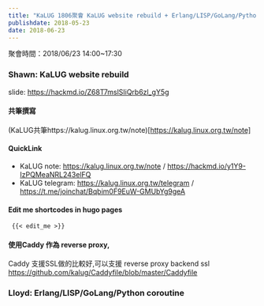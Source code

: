 ```yaml
---
title: "KaLUG 1806聚會 KaLUG website rebuild + Erlang/LISP/GoLang/Python coroutine"
publishdate: 2018-05-23
date: 2018-06-23
---
```


聚會時間：2018/06/23 14:00~17:30

### Shawn: KaLUG website rebuild
slide: https://hackmd.io/Z68T7mslSIiQrb6zl_gY5g

#### 共筆撰寫
(KaLUG共筆https://kalug.linux.org.tw/note)[https://kalug.linux.org.tw/note]

#### QuickLink
 - KaLUG note: https://kalug.linux.org.tw/note / https://hackmd.io/y1Y9-IzPQMeaNRL243elFQ
 - KaLUG telegram: https://kalug.linux.org.tw/telegram / https://t.me/joinchat/Bqbim0F9EuW-GMUbYg9geA
 
#### Edit me shortcodes in hugo pages

```
 {{< edit_me >}}
```

#### 使用Caddy 作為 reverse proxy,
Caddy 支援SSL做的比較好,可以支援 reverse proxy backend ssl
https://github.com/kalug/Caddyfile/blob/master/Caddyfile

### Lloyd: Erlang/LISP/GoLang/Python coroutine
